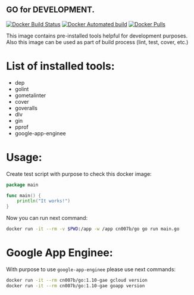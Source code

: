 ## GO for DEVELOPMENT.

[![Docker Build Status](https://img.shields.io/docker/build/cn007b/go.svg)](https://hub.docker.com/r/cn007b/go/)
[![Docker Automated build](https://img.shields.io/docker/automated/cn007b/go.svg)](https://hub.docker.com/r/cn007b/go/)
[![Docker Pulls](https://img.shields.io/docker/pulls/cn007b/go.svg)](https://hub.docker.com/r/cn007b/go/)

This image contains pre-installed tools helpful for development purposes.
<br>Also this image can be used as part of build process (lint, test, cover, etc.)

# List of installed tools:

* dep
* golint
* gometalinter
* cover
* goveralls
* dlv
* gin
* pprof
* google-app-enginee

# Usage:

Create test script with purpose to check this docker image:

````go
package main

func main() {
    println("It works!")
}
````

Now you can run next command:

````sh
docker run -it --rm -v $PWD:/app -w /app cn007b/go go run main.go
````

# Google App Enginee:

With purpose to use `google-app-enginee` please use next commands:

````sh
docker run -it --rm cn007b/go:1.10-gae gcloud version
docker run -it --rm cn007b/go:1.10-gae goapp version
````

